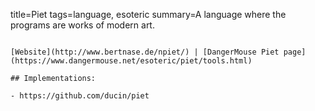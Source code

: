 title=Piet
tags=language, esoteric
summary=A language where the programs are works of modern art.
~~~~~~

[Website](http://www.bertnase.de/npiet/) | [DangerMouse Piet page](https://www.dangermouse.net/esoteric/piet/tools.html)

## Implementations:

- https://github.com/ducin/piet
